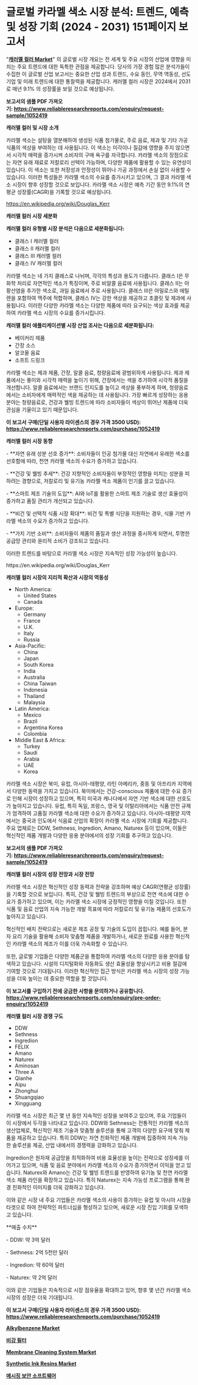 <p><h1>글로벌 카라멜 색소 시장 분석: 트렌드, 예측 및 성장 기회 (2024 - 2031) 151페이지 보고서</h1></p><p>"<strong><a href="https://www.reliableresearchreports.com/caramel-color-r1052419">캐러멜 컬러 Market</a></strong>" 의 글로벌 시장 개요는 전 세계 및 주요 시장의 산업에 영향을 미치는 주요 트렌드에 대한 독특한 관점을 제공합니다. 당사의 가장 경험 많은 분석가들이 수집한 이 글로벌 산업 보고서는 중요한 산업 성과 트렌드, 수요 동인, 무역 역동성, 선도 기업 및 미래 트렌드에 대한 통찰력을 제공합니다. 캐러멜 컬러 시장은 2024에서 2031로 매년 9.1% 의 성장률을 보일 것으로 예상됩니다.</p>
<p><strong>보고서의 샘플 PDF 가져오기:&nbsp;<a href="https://www.reliableresearchreports.com/enquiry/request-sample/1052419">https://www.reliableresearchreports.com/enquiry/request-sample/1052419</a></strong></p>
<p><strong>캐러멜 컬러 및 시장 소개</strong></p>
<p><p>카라멜 색소는 설탕을 열분해하여 생성된 식품 첨가물로, 주로 음료, 제과 및 기타 가공 식품의 색상을 부여하는 데 사용됩니다. 이 색소는 미각이나 질감에 영향을 주지 않으면서 시각적 매력을 증가시켜 소비자의 구매 욕구를 자극합니다. 카라멜 색소의 장점으로는 자연 유래 재료로 저칼로리 선택이 가능하며, 다양한 제품에 활용할 수 있는 유연성이 있습니다. 이 색소는 또한 저장성과 안정성이 뛰어나 가공 과정에서 손실 없이 사용할 수 있습니다. 이러한 특성들은 카라멜 색소의 수요를 증가시키고 있으며, 그 결과 카라멜 색소 시장이 향후 성장할 것으로 보입니다. 카라멜 색소 시장은 예측 기간 동안 9.1%의 연평균 성장률(CAGR)을 기록할 것으로 예상됩니다.</p></p>
<p><a href="https://en.wikipedia.org/wiki/Douglas_Kerr">https://en.wikipedia.org/wiki/Douglas_Kerr</a></p>
<p><strong>캐러멜 컬러 시장 세분화</strong></p>
<p><strong>캐러멜 컬러 유형별 시장 분석은 다음으로 세분화됩니다:</strong></p>
<p><ul><li>클래스 I 캐러멜 컬러</li><li>클래스 II 캐러멜 컬러</li><li>클래스 III 캐러멜 컬러</li><li>클래스 IV 캐러멜 컬러</li></ul></p>
<p><p>카라멜 색소는 네 가지 클래스로 나뉘며, 각각의 특성과 용도가 다릅니다. 클래스 I은 무화학 처리로 자연적인 색소가 특징이며, 주로 비알콜 음료에 사용됩니다. 클래스 II는 아황산염을 추가한 색소로, 과일 음료에서 주로 사용됩니다. 클래스 III은 아밀로스와 에틸렌을 포함하여 맥주에 적합하며, 클래스 IV는 강한 색상을 제공하고 초콜릿 및 제과에 사용됩니다. 이러한 다양한 카라멜 색소는 다양한 제품에 따라 요구되는 색상 효과를 제공하여 카라멜 색소 시장의 수요를 증가시킵니다.</p></p>
<p><strong>캐러멜 컬러 애플리케이션별 시장 산업 조사는 다음으로 세분화됩니다:</strong></p>
<p><ul><li>베이커리 제품</li><li>간장 소스</li><li>알코올 음료</li><li>소프트 드링크</li></ul></p>
<p><p>카라멜 색소는 제과 제품, 간장, 알콜 음료, 청량음료에 광범위하게 사용됩니다. 제과 제품에서는 풍미와 시각적 매력을 높이기 위해, 간장에서는 색을 추가하여 시각적 품질을 개선합니다. 알콜 음료에서는 브랜드 인지도를 높이고 색상을 풍부하게 하며, 청량음료에서는 소비자에게 매력적인 색을 제공하는 데 사용됩니다. 가장 빠르게 성장하는 응용 분야는 청량음료로, 건강과 웰빙 트렌드에 따라 소비자들이 색상이 뛰어난 제품에 더욱 관심을 기울이고 있기 때문입니다.</p></p>
<p><strong>이 보고서 구매(단일 사용자 라이센스의 경우 가격 3500 USD): <a href="https://www.reliableresearchreports.com/purchase/1052419">https://www.reliableresearchreports.com/purchase/1052419</a></strong></p>
<p><strong>캐러멜 컬러 시장 동향</strong></p>
<p><p>- **자연 유래 성분 선호 증가**: 소비자들이 인공 첨가물 대신 자연에서 유래한 색소를 선호함에 따라, 천연 카라멜 색소의 수요가 증가하고 있습니다.</p><p>- **건강 및 웰빙 추세**: 건강 지향적인 소비자들이 부정적인 영향을 미치는 성분을 피하려는 경향으로, 저칼로리 및 유기농 카라멜 색소 제품이 인기를 끌고 있습니다.</p><p>- **스마트 제조 기술의 도입**: AI와 IoT를 활용한 스마트 제조 기술로 생산 효율성이 증가하고 품질 관리가 개선되고 있습니다.</p><p>- **비건 및 선택적 식품 시장 확대**: 비건 및 특별 식단을 지원하는 경우, 식물 기반 카라멜 색소의 수요가 증가하고 있습니다.</p><p>- **가치 기반 소비**: 소비자들이 제품의 품질과 생산 과정을 중시하게 되면서, 투명한 공급망 관리와 윤리적 소비가 강조되고 있습니다.</p><p>이러한 트렌드를 바탕으로 카라멜 색소 시장은 지속적인 성장 가능성이 높습니다.</p></p>
<p>https://en.wikipedia.org/wiki/Douglas_Kerr</p>
<p><strong>캐러멜 컬러 시장의 지리적 확산과 시장의 역동성</strong></p>
<p><ul>
    <li>
        North America:
        <ul>
            <li>United States</li>
            <li>Canada</li>
        </ul>
    </li>
    <li>
        Europe:
        <ul>
            <li>Germany</li>
            <li>France</li>
            <li>U.K.</li>
            <li>Italy</li>
            <li>Russia</li>
        </ul>
    </li>
    <li>
        Asia-Pacific:
        <ul>
            <li>China</li>
            <li>Japan</li>
            <li>South Korea</li>
            <li>India</li>
            <li>Australia</li>
            <li>China Taiwan</li>
            <li>Indonesia</li>
            <li>Thailand</li>
            <li>Malaysia</li>
        </ul>
    </li>
    <li>
        Latin America:
        <ul>
            <li>Mexico</li>
            <li>Brazil</li>
            <li>Argentina Korea</li>
            <li>Colombia</li>
        </ul>
    </li>
    <li>
        Middle East & Africa:
        <ul>
            <li>Turkey</li>
            <li>Saudi</li>
            <li>Arabia</li>
            <li>UAE</li>
            <li>Korea</li>
        </ul>
    </li>
    </ul></p>
<p><p>카라멜 색소 시장은 북미, 유럽, 아시아-태평양, 라틴 아메리카, 중동 및 아프리카 지역에서 다양한 동력을 가지고 있습니다. 북미에서는 건강-conscious 제품에 대한 수요 증가로 인해 시장이 성장하고 있으며, 특히 미국과 캐나다에서 자연 기반 색소에 대한 선호도가 높아지고 있습니다. 유럽, 특히 독일, 프랑스, 영국 및 이탈리아에서는 식품 안전 규제가 엄격하여 고품질 카라멜 색소에 대한 수요가 증가하고 있습니다. 아시아-태평양 지역에서는 중국과 인도에서 식음료 산업의 확장이 카라멜 색소 시장에 기회를 제공합니다. 주요 업체로는 DDW, Sethness, Ingredion, Amano, Naturex 등이 있으며, 이들은 혁신적인 제품 개발과 다양한 응용 분야에서의 성장 기회를 추구하고 있습니다.</p></p>
<p><strong>보고서의 샘플 PDF 가져오기:&nbsp;<a href="https://www.reliableresearchreports.com/enquiry/request-sample/1052419">https://www.reliableresearchreports.com/enquiry/request-sample/1052419</a></strong></p>
<p><strong>캐러멜 컬러 시장의 성장 전망과 시장 전망</strong></p>
<p><p>카라멜 색소 시장은 혁신적인 성장 동력과 전략을 강조하며 예상 CAGR(연평균 성장률)을 기록할 것으로 보입니다. 특히, 건강 및 웰빙 트렌드의 부상으로 천연 색소에 대한 수요가 증가하고 있으며, 이는 카라멜 색소 시장에 긍정적인 영향을 미칠 것입니다. 또한 식품 및 음료 산업의 지속 가능한 개발 목표에 따라 저칼로리 및 유기농 제품의 선호도가 높아지고 있습니다.</p><p>혁신적인 배치 전략으로는 새로운 제조 공정 및 기술의 도입이 꼽힙니다. 예를 들어, 분자 요리 기술을 활용해 소비자 맞춤형 제품을 개발하거나, 새로운 원료를 사용한 혁신적인 카라멜 색소의 제조가 이를 더욱 가속화할 수 있습니다. </p><p>또한, 글로벌 기업들은 다양한 제품군을 통합하여 카라멜 색소의 다양한 응용 분야를 탐색하고 있습니다. 시설의 디지털화와 자동화도 생산 효율성을 향상시키고 비용 절감에 기여할 것으로 기대됩니다. 이러한 혁신적인 접근 방식은 카라멜 색소 시장의 성장 가능성을 더욱 높이는 데 중요한 역할을 할 것입니다.</p></p>
<p><strong>이 보고서를 구입하기 전에 궁금한 사항을 문의하거나 공유합니다. <a href="https://www.reliableresearchreports.com/enquiry/pre-order-enquiry/1052419">https://www.reliableresearchreports.com/enquiry/pre-order-enquiry/1052419</a></strong></p>
<p><strong>캐러멜 컬러 시장 경쟁 구도</strong></p>
<p><ul><li>DDW</li><li>Sethness</li><li>Ingredion</li><li>FELIX</li><li>Amano</li><li>Naturex</li><li>Aminosan</li><li>Three A</li><li>Qianhe</li><li>Aipu</li><li>Zhonghui</li><li>Shuangqiao</li><li>Xingguang</li></ul></p>
<p><p>카라멜 색소 시장은 최근 몇 년 동안 지속적인 성장을 보여주고 있으며, 주요 기업들이 이 시장에서 두각을 나타내고 있습니다. DDW와 Sethness는 전통적인 카라멜 색소의 생산업체로, 혁신적인 제조 기술과 맞춤형 솔루션을 통해 고객의 다양한 요구에 맞춰 제품을 제공하고 있습니다. 특히 DDW는 자연 친화적인 제품 개발에 집중하여 지속 가능한 솔루션을 제공, 산업 내에서의 경쟁력을 강화하고 있습니다.</p><p>Ingredion은 원자재 공급망을 최적화하여 비용 효율성을 높이는 전략으로 성장세를 이어가고 있으며, 식품 및 음료 분야에서 카라멜 색소의 수요가 증가하면서 이익을 얻고 있습니다. Naturex와 Amano는 건강 및 웰빙 트렌드를 반영하여 유기농 및 천연 카라멜 색소 제품 라인을 확장하고 있습니다. 특히 Naturex는 지속 가능성 프로그램을 통해 환경 친화적인 이미지를 더욱 강화하고 있습니다.</p><p>이와 같은 시장 내 주요 기업들은 카라멜 색소의 사용이 증가하는 유럽 및 아시아 시장을 타겟으로 하여 전략적인 파트너십을 형성하고 있으며, 새로운 시장 진입 기회를 모색하고 있습니다.</p><p>**매출 수치**</p><p>- DDW: 약 3억 달러</p><p>- Sethness: 2억 5천만 달러</p><p>- Ingredion: 약 60억 달러</p><p>- Naturex: 약 2억 달러</p><p>이와 같은 기업들은 지속적으로 시장 점유율을 확대하고 있어, 향후 몇 년간 카라멜 색소 시장의 성장은 더욱 기대됩니다.</p></p>
<p><strong>이 보고서 구매(단일 사용자 라이센스의 경우 가격 3500 USD): <a href="https://www.reliableresearchreports.com/purchase/1052419">https://www.reliableresearchreports.com/purchase/1052419</a></strong></p>
<p><strong><p><a href="https://github.com/luckyshygirl/Market-Research-Report-List-6/blob/main/alkylbenzene-market.md">Alkylbenzene Market</a></p><p><a href="https://github.com/laholand/Market-Research-Report-List-6/blob/main/1097965218.md">비강 필터</a></p><p><a href="https://medium.com/@leneciacharles/market-dynamics-and-future-trends-in-the-global-membrane-cleaning-system-market-sector-forecasted-ba8553fda363">Membrane Cleaning System Market</a></p><p><a href="https://issuu.com/reportprime-2/docs/synthetic-ink-resins-market-size-20_503985ab30795e">Synthetic Ink Resins Market</a></p><p><a href="https://medium.com/@conradkirrlin76575/2024%EB%85%84%EB%B6%80%ED%84%B0-2031%EB%85%84%EA%B9%8C%EC%A7%80%EC%9D%98-%EB%A9%94%EC%8B%9C%EC%A7%95-%EB%B3%B4%EC%95%88-%EC%86%8C%ED%94%84%ED%8A%B8%EC%9B%A8%EC%96%B4-%EC%8B%9C%EC%9E%A5-%EC%A0%90%EC%9C%A0%EC%9C%A8-%EB%B0%8F-%EA%B2%BD%EC%9F%81-%ED%99%98%EA%B2%BD%EC%97%90-%EB%8C%80%ED%95%9C-%ED%86%B5%EC%B0%B0%EB%A0%A5-46cb610a32cf">메시징 보안 소프트웨어</a></p></strong></p>
<p></p>